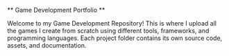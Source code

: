 ** Game Development Portfolio ** 

Welcome to my Game Development Repository!
This is where I upload all the games I create from scratch using different tools, frameworks, and programming languages.
Each project folder contains its own source code, assets, and documentation.
